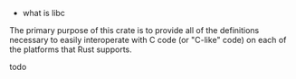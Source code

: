 

* what is libc

The primary purpose of this crate is to provide all of the definitions necessary to easily interoperate with C code (or "C-like" code) on each of the platforms that Rust supports. 


todo
